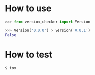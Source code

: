 # How to use
```python
>>> from version_checker import Version

>>> Version('0.0.0') > Version('0.0.1')
False
```

# How to test
```sh
$ tox
```
